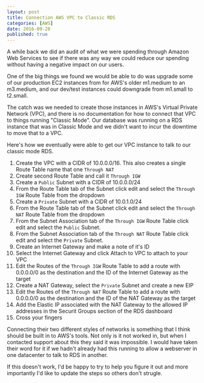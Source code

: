 ```yaml
---
layout: post
title: Connection AWS VPC to Classic RDS
categories: [AWS]
date: 2016-09-28
published: true
---
```


A while back we did an audit of what we were spending through Amazon Web Services to see if there was any way we could reduce our spending without having a negative impact on our users. 

One of the big things we found we would be able to do was upgrade some of our production EC2 instances from for AWS's older m1.medium to an m3.medium, and our dev/test instances could downgrade from m1.small to t2.small.

The catch was we needed to create those instances in AWS's Virtual Private Network (VPC), and there is no documentation for how to connect that VPC to things running "Classic Mode". Our database was running on a RDS instance that was in Classic Mode and we didn't want to incur the downtime to move that to a VPC.

Here's how we eventually were able to get our VPC instance to talk to our classic mode RDS.

1. Create the VPC with a CIDR of 10.0.0.0/16. This also creates a single Route Table name that one ```Through NAT```   
2. Create second Route Table and call it ```Through IGW```
3. Create a ```Public``` Subnet with a CIDR of 10.0.0.0/24
4. From the Route Table tab of the Subnet click edit and select the ```Through IGW``` Route Table from the dropdown
5. Create a ```Private``` Subnet with a CIDR of 10.0.1.0/24
6. From the Route Table tab of the Subnet click edit and select the ```Through NAT``` Route Table from the dropdown
7. From the Subnet Association tab of the ```Through IGW``` Route Table click edit and select the ```Public``` Subnet.
8. From the Subnet Association tab of the ```Through NAT``` Route Table click edit and select the ```Private``` Subnet.
9. Create an Internet Gateway and make a note of it's ID
10. Select the Internet Gateway and click Attach to VPC to attach to your VPC
11. Edit the Routes of the ```Through IGW``` Route Table to add a route with 0.0.0.0/0 as the destination and the ID of the Internet Gateway as the target
12. Create a NAT Gateway, select the ```Private``` Subnet and create a new EIP
13. Edit the Routes of the ```Through NAT``` Route Table to add a route with 0.0.0.0/0 as the destination and the ID of the NAT Gateway as the target
14. Add the Elastic IP associated with the NAT Gateway to the allowed IP addresses in the Securit Groups section of the RDS dashboard
15. Cross your fingers

Connecting their two different styles of networks is something that I think should be built in to AWS's tools. Not only is it not worked in, but when I  contacted support about this they said it was impossible. I would have taken their word for it if we hadn't already had this running to allow a webserver in one datacenter to talk to RDS in another.

If this doesn't work, I'd be happy to try to help you figure it out and more importantly I'd like to update the steps so others don't strugle.
